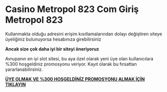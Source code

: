 # Casino Metropol 823 Com Giriş Metropol 823

Kullanmakta olduğu adresini erişim kısıtlamalarından dolayı değiştiren siteye üyeliğiniz bulunuyorsa hesabınıza girebilirsiniz

**Ancak size çok daha iyi bir siteyi öneriyoruz**

Avrupanın en iyi slot sitesi, bu aya özel olarak yeni üye olan kullanıcılara %300 hoşgeldiniz promosyonu veriyor. Kayıt olarak bu fırsattan yararlanabilirsiniz.

[**ÜYE OLMAK VE %300 HOŞGELDİNİZ PROMOSYONU ALMAK İÇİN TIKLAYIN**](https://cutt.ly/ZeAnpwv7)
